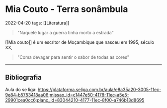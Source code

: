 # Mia Couto - Terra sonâmbula
2022-04-20
tags: [[Literatura]]

> "Naquele lugar a guerra tinha morto a estrada"

[[Mia couto]] é um escritor de Moçambique que nasceu em 1995, século XX, 

> "Coma devagar para sentir o sabor de todas as cores"

 

-----------------------------------------------
## Bibliografia

Aula do se liga:
https://plataforma.seliga.com.br/aula/e8a35a20-3005-11ec-9e84-b5753418aa06;missao_id=c1447e50-4178-11ec-a5e5-29901cea0cc6;plano_id=83044210-4177-11ec-8f00-a746b13d8695